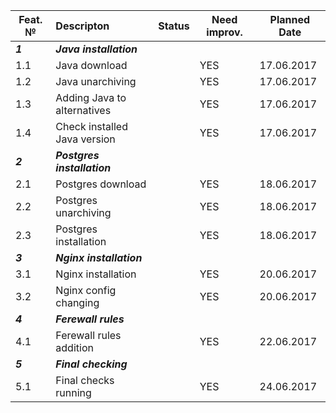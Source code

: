 |Feat. №|Descripton|Status|Need improv.|Planned Date|
|---------|:---------|----|----|----|
|***1***         |***Java installation***|
|1.1        |Java download| |YES|17.06.2017|
|1.2        |Java unarchiving| |YES|17.06.2017|
|1.3        |Adding Java to alternatives| |YES|17.06.2017|
|1.4        |Check installed Java version| |YES|17.06.2017|
|***2***          |***Postgres installation***|
|2.1        |Postgres download| |YES|18.06.2017|
|2.2        |Postgres unarchiving| |YES|18.06.2017|
|2.3        |Postgres installation| |YES|18.06.2017|
|***3***          |***Nginx installation***|
|3.1        |Nginx installation| |YES|20.06.2017|
|3.2        |Nginx config changing| |YES|20.06.2017|
|***4***          |***Ferewall rules***|
|4.1        |Ferewall rules addition| |YES|22.06.2017|
|***5***          |***Final checking***|
|5.1        |Final checks running| |YES|24.06.2017|


